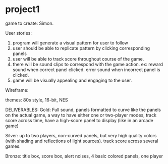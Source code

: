 # project1

game to create:  Simon.

User stories:

1.  program will generate a visual pattern for user to follow
2.  user should be able to replicate pattern by clicking corresponding panels
3.  user will be able to track score throughout course of the game.
4.  there will be sound clips to correspond with the game action.
      ex:  reward sound when correct panel clicked.
           error sound when incorrect panel is clicked.
5.  game will be visually appealing and engaging to the user.


Wireframe:

themes:  80s style, 16-bit, NES


DELIVERABLES:
Gold:  Full sound, panels formatted to curve like the panels on the actual game, a way to have either one or two-player modes, track score across time, have a high-score panel to display (like in an arcade game)

Silver:  up to two players, non-curved panels, but very high quality colors (with shading and reflections of light sources).  track score across several games.

Bronze:  title box, score box, alert noises, 4 basic colored panels, one player
